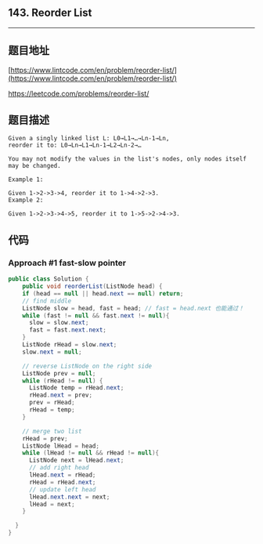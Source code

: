 ## 143. Reorder List

----
## 题目地址

[https://www.lintcode.com/en/problem/reorder-list/](https://www.lintcode.com/en/problem/reorder-list/)

https://leetcode.com/problems/reorder-list/

## 题目描述

```text
Given a singly linked list L: L0→L1→…→Ln-1→Ln,
reorder it to: L0→Ln→L1→Ln-1→L2→Ln-2→…

You may not modify the values in the list's nodes, only nodes itself may be changed.

Example 1:

Given 1->2->3->4, reorder it to 1->4->2->3.
Example 2:

Given 1->2->3->4->5, reorder it to 1->5->2->4->3.
```

## 代码

### Approach #1 fast-slow pointer

```java
public class Solution {
    public void reorderList(ListNode head) {
    if (head == null || head.next == null) return;
    // find middle
    ListNode slow = head, fast = head; // fast = head.next 也能通过！
    while (fast != null && fast.next != null){
      slow = slow.next;
      fast = fast.next.next;
    }
    ListNode rHead = slow.next;
    slow.next = null;

    // reverse ListNode on the right side
    ListNode prev = null;
    while (rHead != null) {
      ListNode temp = rHead.next;
      rHead.next = prev;
      prev = rHead;
      rHead = temp;
    }

    // merge two list
    rHead = prev;
    ListNode lHead = head;
    while (lHead != null && rHead != null){
      ListNode next = lHead.next;
      // add right head
      lHead.next = rHead;
      rHead = rHead.next;
      // update left head 
      lHead.next.next = next;
      lHead = next;
    }

  }
}
```

